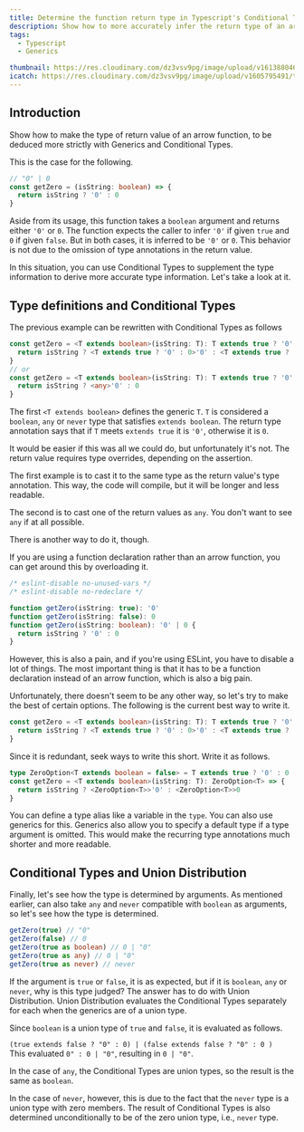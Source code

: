 ```yaml
---
title: Determine the function return type in Typescript's Conditional Types
description: Show how to more accurately infer the return type of an arrow function in Typescript. Explains Generics, Conditional Types and Union Distribution.
tags:
  - Typescript
  - Generics

thumbnail: https://res.cloudinary.com/dz3vsv9pg/image/upload/v1613880465/typescript-conditional-types/thumbnail.png
icatch: https://res.cloudinary.com/dz3vsv9pg/image/upload/v1605795491/typescript-conditional-types/icatch.png
---
```


## Introduction

Show how to make the type of return value of an arrow function,
to be deduced more strictly with Generics and Conditional Types.

This is the case for the following.

```ts
// "0" | 0
const getZero = (isString: boolean) => {
  return isString ? '0' : 0
}
```

Aside from its usage, this function takes a `boolean` argument and returns either `'0'` or `0`.
The function expects the caller to infer `'0'` if given `true` and `0` if given `false`.
But in both cases, it is inferred to be `'0'` or `0`.
This behavior is not due to the omission of type annotations in the return value.

In this situation, you can use Conditional Types to supplement the type information to derive more accurate type information.
Let's take a look at it.

## Type definitions and Conditional Types

The previous example can be rewritten with Conditional Types as follows

```ts
const getZero = <T extends boolean>(isString: T): T extends true ? '0' : 0 => {
  return isString ? <T extends true ? '0' : 0>'0' : <T extends true ? '0' : 0>0
}
// or
const getZero = <T extends boolean>(isString: T): T extends true ? '0' : 0 => {
  return isString ? <any>'0' : 0
}
```

The first `<T extends boolean>` defines the generic `T`.
`T` is considered a `boolean`, `any` or `never` type that satisfies `extends boolean`.
The return type annotation says that if `T` meets `extends true` it is `'0'`, otherwise it is `0`.

It would be easier if this was all we could do, but unfortunately it's not.
The return value requires type overrides, depending on the assertion.

The first example is to cast it to the same type as the return value's type annotation.
This way, the code will compile, but it will be longer and less readable.

The second is to cast one of the return values as `any`. You don't want to see `any` if at all possible.

There is another way to do it, though.

If you are using a function declaration rather than an arrow function, you can get around this by overloading it.

```ts
/* eslint-disable no-unused-vars */
/* eslint-disable no-redeclare */

function getZero(isString: true): '0'
function getZero(isString: false): 0
function getZero(isString: boolean): '0' | 0 {
  return isString ? '0' : 0
}
```

However, this is also a pain, and if you're using ESLint, you have to disable a lot of things.
The most important thing is that it has to be a function declaration instead of an arrow function, which is also a big pain.

Unfortunately, there doesn't seem to be any other way, so let's try to make the best of certain options.
The following is the current best way to write it.

```ts
const getZero = <T extends boolean>(isString: T): T extends true ? '0' : 0 => {
  return isString ? <T extends true ? '0' : 0>'0' : <T extends true ? '0' : 0>0
}
```

Since it is redundant, seek ways to write this short.
Write it as follows.

```ts
type ZeroOption<T extends boolean = false> = T extends true ? '0' : 0
const getZero = <T extends boolean>(isString: T): ZeroOption<T> => {
  return isString ? <ZeroOption<T>>'0' : <ZeroOption<T>>0
}
```

You can define a type alias like a variable in the `type`. You can also use generics for this.
Generics also allow you to specify a default type if a type argument is omitted.
This would make the recurring type annotations much shorter and more readable.

## Conditional Types and Union Distribution

Finally, let's see how the type is determined by arguments.
As mentioned earlier, can also take `any` and `never` compatible with `boolean` as arguments,
so let's see how the type is determined.

```ts
getZero(true) // "0"
getZero(false) // 0
getZero(true as boolean) // 0 | "0"
getZero(true as any) // 0 | "0"
getZero(true as never) // never
```

If the argument is `true` or `false`, it is as expected, but if it is `boolean`, `any` or `never`, why is this type judged?
The answer has to do with Union Distribution.
Union Distribution evaluates the Conditional Types separately for each when the generics are of a union type.

Since `boolean` is a union type of `true` and `false`, it is evaluated as follows.

`(true extends false ? "0" : 0) | (false extends false ? "0" : 0 )`  
This evaluated `0" : 0 | "0"`, resulting in `0 | "0"`.

In the case of `any`, the Conditional Types are union types, so the result is the same as `boolean`.

In the case of `never`, however, this is due to the fact that the `never` type is a union type with zero members.
The result of Conditional Types is also determined unconditionally to be of the zero union type, i.e., `never` type.
